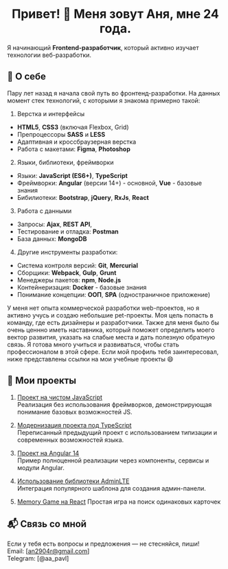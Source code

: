 <h1 align="center">Привет! 👋 Меня зовут Аня, мне 24 года.</h1>

<div>
  Я начинающий <strong>Frontend-разработчик</strong>, который активно изучает технологии веб-разработки.
</div>


## 🧠 О себе

Пару лет назад я начала свой путь во фронтенд-разработки. На данных момент стек технологий, с которыми я знакома примерно такой:
1. Верстка и интерфейсы
- **HTML5**, **CSS3** (включая Flexbox, Grid)
- Препроцессоры **SASS** и **LESS**
- Адаптивная и кроссбраузерная верстка
- Работа с макетами: **Figma**, **Photoshop**

2. Языки, библиотеки, фреймворки
- Языки: **JavaScript (ES6+)**, **TypeScript**
- Фреймворки: **Angular** (версии 14+) - основной, **Vue** - базовые знания
- Бибилиотеки: **Bootstrap**, **jQuery**, **RxJs**, **React**

 3. Работа с данными
- Запросы: **Ajax**, **REST API**, 
- Тестирование и отладка: **Postman**
- База данных: **MongoDB**

 4. Другие инструменты разработки: 
- Система контроля версий: **Git**, **Mercurial**
- Сборщики:  **Webpack**, **Gulp**, **Grunt**
- Менеджеры пакетов: **npm**, **Node.js**
- Контейнеризация: **Docker** - базовые знания
- Понимание концепции: **ООП**, **SPA** (одностраничное приложение)

У меня нет опыта коммерческой разработки web-проектов, но я активно учусь и создаю небольшие pet-проекты. Моя цель попасть в команду, где есть дизайнеры и разработчики. Также для меня было бы очень ценнно иметь наставника, который поможет определить моего вектор развития, указать на слабые места и дать полезную обратную связь. Я готова много учиться и развиваться, чтобы стать профессионалом в этой сфере. Если мой профиль тебя заинтересовал, ниже представлены ссылки на мои учебные проекты 😄


## 📂 Мои проекты

1. [Проект на чистом JavaScript](https://github.com/Rybaakovaa/Freelance_Studio_SPA_JS.git)  
   Реализация без использования фреймворков, демонстрирующая понимание базовых возможностей JS.

2. [Модернизация проекта под TypeScript](#)  
   Переписанный предыдущий проект с использованием типизации и современных возможностей языка.

3. [Проект на Angular 14](#)  
   Пример полноценной реализации через компоненты, сервисы и модули Angular.

4. [Использование библиотеки AdminLTE](#)  
   Интеграция популярного шаблона для создания админ-панели.

5. [Memory Game на React](https://github.com/aa-pavl/react-memory-game)
   Простая игра на поиск одинаковых карточек



## 📬 Связь со мной

Если у тебя есть вопросы и предложения — не стесняйся, пиши!  
Email: [an2904r@gmail.com]  
Telegram: [@aa_pavl]
